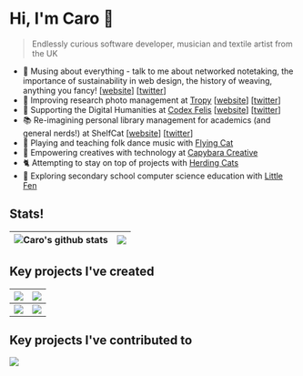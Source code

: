 # Hi, I'm Caro 👋

> Endlessly curious software developer, musician and textile artist from the UK

- 💜 Musing about everything - talk to me about networked notetaking, the importance of sustainability in web design, the history of weaving, anything you fancy! \[[website](https://caro.fyi/)\] \[[twitter](https://twitter.com/caro_fyi)\]
- 📸 Improving research photo management at [Tropy](https://github.com/tropy) \[[website](https://tropy.org/)\] \[[twitter](https://twitter.com.tropy/)\]
- 🐾 Supporting the Digital Humanities at [Codex Felis](https://github.com/codexfelis) \[[website](https://www.codexfelis.dev/)\] \[[twitter](https://twitter.com/codexfelis)\]
- 📚 Re-imagining personal library management for academics (and general nerds!) at ShelfCat \[[website](https://www.shelf-cat.com/)\] \[[twitter](https://www.twitter.com/shelfcatalogue)\]
- 🎹 Playing and teaching folk dance music with [Flying Cat](https://www.flyingcat.dance)
- 🧶  Empowering creatives with technology at [Capybara Creative](https://www.capybaracreative.uk/)
- 🐈 Attempting to stay on top of projects with [Herding Cats](https://www.herdingcats.work/)
- 🌳 Exploring secondary school computer science education with [Little Fen](https://www.littlefentutoring.co.uk/)

## Stats!

|<img align="center" src="https://github-readme-stats.vercel.app/api?username=caro401&show_icons=true&count_private=true&hide_rank=true&include_all_commits=true&bg_color=303446&text_color=c6d0f5&icon_color=ca9ee6&title_color=81c8be" alt="Caro's github stats" /> | <img align="center" src="https://github-readme-stats.vercel.app/api/top-langs/?username=caro401&layout=compact&bg_color=303446&text_color=c6d0f5&icon_color=ca9ee6&title_color=81c8be" /> |
|------|------|


## Key projects I've created

|<img align="center" src="https://github-readme-stats.vercel.app/api/pin/?username=caro401&repo=royal-velvet&show_owner=true" /> | <img align="center" src="https://github-readme-stats.vercel.app/api/pin/?username=caro401&repo=obsidian-buttondown&show_owner=true" />|
|------|------|
|<img align="center" src="https://github-readme-stats.vercel.app/api/pin/?username=codexfelis&repo=paws-template&show_owner=true" /> | <img align="center" src="https://github-readme-stats.vercel.app/api/pin/?username=codexfelis&repo=flumen&show_owner=true" />|



## Key projects I've contributed to

<img align="center" src="https://github-readme-stats.vercel.app/api/pin/?username=tropy&repo=tropy&show_owner=true" />
